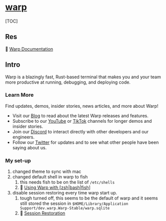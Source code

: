 # [warp](https://www.warp.dev)

[TOC]



## Res

:open_file_folder: [Warp Documentation](https://docs.warp.dev/) 



## Intro

Warp is a blazingly fast, Rust-based terminal that makes you and your team more productive at running, debugging, and deploying code.

### Learn More

Find updates, demos, insider stories, news articles, and more about Warp!

- Visit our [Blog](https://www.warp.dev/blog) to read about the latest Warp releases and features.
- Subscribe to our [YouTube](https://www.youtube.com/channel/UCKONdcQCTP3aozARj1ntKhw) or [TikTok](https://www.tiktok.com/@warp.dev) channels for longer demos and insider stories.
- Join our [Discord](https://www.warp.dev/community) to interact directly with other developers and our engineers.
- Follow our [Twitter](https://twitter.com/warpdotdev) for updates and to see what other people have been saying about us.

### My set-up

1. changed theme to sync with mac
2. changed default shell in warp to fish
   1. this needs fish to be on the list of `/etc/shells`
   2. :link: [Using Warp with [zsh|bash|fish]](https://docs.warp.dev/getting-started/using-warp-with-shells)
3. disable session restoring every time warp start up.
   1. tough turned off, this seems to be the default of warp and it seems still stored the session in `$HOME/Library/Application Support/dev.warp.Warp-Stable/warp.sqlite`
   2. :link: [Session Restoration](https://docs.warp.dev/features/sessions/session-restoration)

